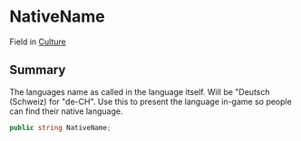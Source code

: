 # NativeName

Field in [Culture](/api/csharp/yarn.unity.culture.md)

## Summary


The languages name as called in the language itself. Will be
"Deutsch (Schweiz) for "de-CH". Use this to present the
language in-game so people can find their native language.


```csharp
public string NativeName;
```

